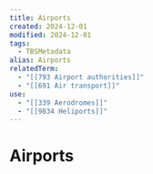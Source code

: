 ```yaml
---
title: Airports
created: 2024-12-01
modified: 2024-12-01
tags:
  - TBSMetadata
alias: Airports
relatedTerm:
  - "[[793 Airport authorities]]"
  - "[[691 Air transport]]"
use:
  - "[[339 Aerodromes]]"
  - "[[9834 Heliports]]"
---
```

# Airports
